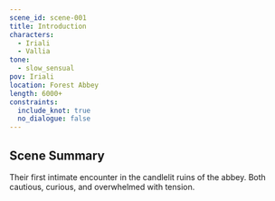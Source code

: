 ```yaml
---
scene_id: scene-001
title: Introduction
characters:
  - Iriali
  - Vallia
tone:
  - slow_sensual
pov: Iriali
location: Forest Abbey
length: 6000+
constraints:
  include_knot: true
  no_dialogue: false
---
```


## Scene Summary

Their first intimate encounter in the candlelit ruins of the abbey. Both cautious, curious, and overwhelmed with tension.